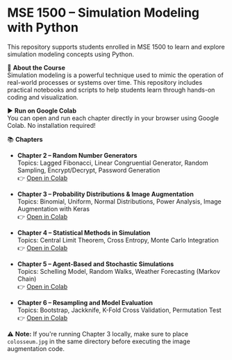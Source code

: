 # MSE 1500 – Simulation Modeling with Python

This repository supports students enrolled in MSE 1500 to learn and explore simulation modeling concepts using Python.

📘 **About the Course**  
Simulation modeling is a powerful technique used to mimic the operation of real-world processes or systems over time. This repository includes practical notebooks and scripts to help students learn through hands-on coding and visualization.

▶️ **Run on Google Colab**  
You can open and run each chapter directly in your browser using Google Colab. No installation required!

📚 **Chapters**
- **Chapter 2 – Random Number Generators**  
  Topics: Lagged Fibonacci, Linear Congruential Generator, Random Sampling, Encrypt/Decrypt, Password Generation  
  👉 [Open in Colab](https://colab.research.google.com/github/elwarfalli/MSE-1500-Simulation-Modeling-with-Python/blob/main/chapter_2.ipynb)

- **Chapter 3 – Probability Distributions & Image Augmentation**  
  Topics: Binomial, Uniform, Normal Distributions, Power Analysis, Image Augmentation with Keras  
  👉 [Open in Colab](https://colab.research.google.com/github/elwarfalli/MSE-1500-Simulation-Modeling-with-Python/blob/main/chapter_3.ipynb)

- **Chapter 4 – Statistical Methods in Simulation**  
  Topics: Central Limit Theorem, Cross Entropy, Monte Carlo Integration  
  👉 [Open in Colab](https://colab.research.google.com/github/elwarfalli/MSE-1500-Simulation-Modeling-with-Python/blob/main/chapter_4.ipynb)

- **Chapter 5 – Agent-Based and Stochastic Simulations**  
  Topics: Schelling Model, Random Walks, Weather Forecasting (Markov Chain)  
  👉 [Open in Colab](https://colab.research.google.com/github/elwarfalli/MSE-1500-Simulation-Modeling-with-Python/blob/main/chapter_5.ipynb)

- **Chapter 6 – Resampling and Model Evaluation**  
  Topics: Bootstrap, Jackknife, K-Fold Cross Validation, Permutation Test  
  👉 [Open in Colab](https://colab.research.google.com/github/elwarfalli/MSE-1500-Simulation-Modeling-with-Python/blob/main/chapter_6.ipynb)

⚠️ **Note:** If you're running Chapter 3 locally, make sure to place `colosseum.jpg` in the same directory before executing the image augmentation code.
